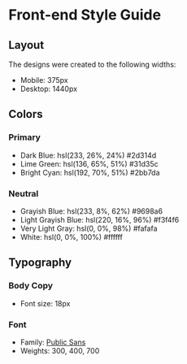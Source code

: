 # Front-end Style Guide

## Layout

The designs were created to the following widths:

- Mobile: 375px
- Desktop: 1440px

## Colors

### Primary

- Dark Blue: hsl(233, 26%, 24%) #2d314d
- Lime Green: hsl(136, 65%, 51%) #31d35c
- Bright Cyan: hsl(192, 70%, 51%) #2bb7da

### Neutral

- Grayish Blue: hsl(233, 8%, 62%) #9698a6
- Light Grayish Blue: hsl(220, 16%, 96%) #f3f4f6
- Very Light Gray: hsl(0, 0%, 98%) #fafafa
- White: hsl(0, 0%, 100%) #ffffff

## Typography

### Body Copy

- Font size: 18px

### Font

- Family: [Public Sans](https://fonts.google.com/specimen/Public+Sans)
- Weights: 300, 400, 700